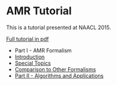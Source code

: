 AMR Tutorial
============

This is a tutorial presented at NAACL 2015.

[Full tutorial in pdf](https://github.com/nschneid/amr-tutorial/raw/master/slides/AMR-TUTORIAL-FULL.pdf)

* Part I - AMR Formalism
 * [Introduction](./https://github.com/nschneid/amr-tutorial/raw/master/slides/1a-tutorial-intro.pdf)
 * [Special Topics](https://github.com/nschneid/amr-tutorial/raw/master/slides/1b-special-topics.pdf)
 * [Comparison to Other Formalisms](https://github.com/nschneid/amr-tutorial/raw/master/slides/1c-other-formalisms.pdf)
* [Part II - Algorithms and Applications](https://github.com/nschneid/amr-tutorial/raw/master/slides/2-algorithms.pdf)

